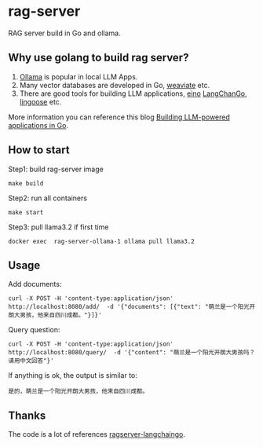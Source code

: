 # rag-server

RAG server build in Go and ollama.

## Why use golang to build rag server? 

1. [Ollama](https://ollama.com/) is popular in local LLM Apps.
2. Many vector databases are developed in Go, [weaviate](https://weaviate.io) etc.
3. There are good tools for building LLM applications, [eino](https://github.com/cloudwego/eino) [LangChanGo](https://github.com/tmc/langchaingo), [lingoose](https://github.com/henomis/lingoose) etc.

More information you can reference this blog [Building LLM-powered applications in Go](https://go.dev/blog/llmpowered).

## How to start


Step1: build rag-server image

```
make build
```

Step2: run all containers

```
make start
```

Step3: pull llama3.2 if first time

```
docker exec  rag-server-ollama-1 ollama pull llama3.2
```

## Usage

Add documents:

```
curl -X POST -H 'content-type:application/json' http://localhost:8080/add/  -d '{"documents": [{"text": "萌兰是一个阳光开朗大男孩，他来自四川成都。"}]}'
```

Query question:

```
curl -X POST -H 'content-type:application/json' http://localhost:8080/query/  -d '{"content": "萌兰是一个阳光开朗大男孩吗？请用中文回答"}'
```

If anything is ok, the output is similar to:

```
是的，萌兰是一个阳光开朗大男孩，他来自四川成都。
```

## Thanks

The code is a lot of references [ragserver-langchaingo](https://github.com/golang/example/tree/master/ragserver/ragserver-langchaingo).

